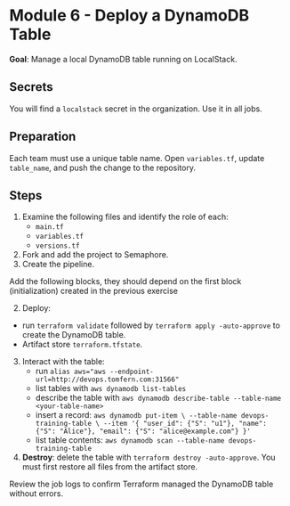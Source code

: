 # Module 6 - Deploy a DynamoDB Table

**Goal**: Manage a local DynamoDB table running on LocalStack.

## Secrets

You will find a `localstack` secret in the organization. Use it in all jobs.

## Preparation

Each team must use a unique table name. Open `variables.tf`, update `table_name`, and push the change to the repository.

## Steps

1. Examine the following files and identify the role of each:
   - `main.tf`
   - `variables.tf`
   - `versions.tf`
2. Fork and add the project to Semaphore.
3. Create the pipeline.

Add the following blocks, they should depend on the first block (initialization) created in the previous exercise

2. Deploy:

- run `terraform validate` followed by `terraform apply -auto-approve` to create the DynamoDB table.
- Artifact store `terraform.tfstate`.

3. Interact with the table:
   - run `alias aws="aws --endpoint-url=http://devops.tomfern.com:31566"`
   - list tables with `aws dynamodb list-tables`
   - describe the table with `aws dynamodb describe-table --table-name <your-table-name>`
   - insert a record:
      `aws dynamodb put-item \
        --table-name devops-training-table \
        --item '{
            "user_id": {"S": "u1"},
            "name": {"S": "Alice"},
            "email": {"S": "alice@example.com"}
          }'`
    - list table contents: `aws dynamodb scan --table-name devops-training-table`
4. **Destroy**: delete the table with `terraform destroy -auto-approve`. You must first restore all files from the artifact store.

Review the job logs to confirm Terraform managed the DynamoDB table without errors.
